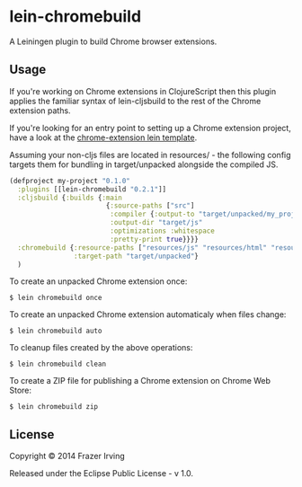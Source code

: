 # lein-chromebuild

A Leiningen plugin to build Chrome browser extensions.

## Usage

If you're working on Chrome extensions in ClojureScript then this plugin
applies the familiar syntax of lein-cljsbuild to the rest of the Chrome
extension paths.

If you're looking for an entry point to setting up a Chrome extension project,
have a look at the [chrome-extension lein template](https://github.com/clumsyjedi/lein-chrome-extension).

Assuming your non-cljs files are located in resources/ - the following config 
targets them for bundling in target/unpacked alongside the compiled JS.

```clj
(defproject my-project "0.1.0"
  :plugins [[lein-chromebuild "0.2.1"]]
  :cljsbuild {:builds {:main
                        {:source-paths ["src"]
                         :compiler {:output-to "target/unpacked/my_project.js"
                         :output-dir "target/js"
                         :optimizations :whitespace
                         :pretty-print true}}}}
  :chromebuild {:resource-paths ["resources/js" "resources/html" "resources/images"]
                :target-path "target/unpacked"}
  )
```

To create an unpacked Chrome extension once:

    $ lein chromebuild once

To create an unpacked Chrome extension automaticaly when files change:

    $ lein chromebuild auto

To cleanup files created by the above operations:

    $ lein chromebuild clean

To create a ZIP file for publishing a Chrome extension on Chrome Web Store:

    $ lein chromebuild zip

## License

Copyright © 2014 Frazer Irving

Released under the Eclipse Public License - v 1.0.
